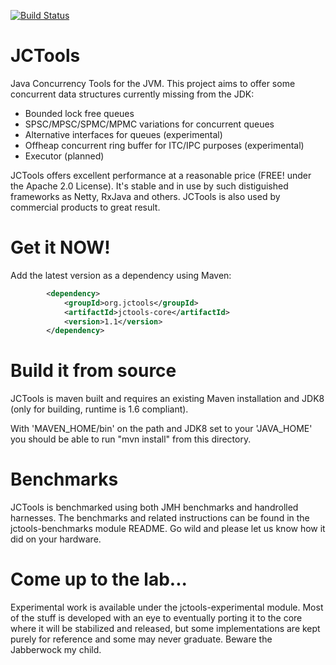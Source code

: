 [![Build Status](https://travis-ci.org/JCTools/JCTools.svg?branch=master)](https://travis-ci.org/JCTools/JCTools)

JCTools
==========

Java Concurrency Tools for the JVM. This project aims to offer some concurrent data structures currently missing from
the JDK:
- Bounded lock free queues
- SPSC/MPSC/SPMC/MPMC variations for concurrent queues
- Alternative interfaces for queues (experimental)
- Offheap concurrent ring buffer for ITC/IPC purposes (experimental)
- Executor (planned)

JCTools offers excellent performance at a reasonable price (FREE! under the Apache 2.0 License). It's stable and in use by such distiguished frameworks as Netty, RxJava and others. JCTools is also used by commercial products to great result.

Get it NOW!
==========

Add the latest version as a dependency using Maven:
```xml
        <dependency>
            <groupId>org.jctools</groupId>
            <artifactId>jctools-core</artifactId>
            <version>1.1</version>
        </dependency>
```


Build it from source
==========
JCTools is maven built and requires an existing Maven installation and JDK8 (only for building, runtime is 1.6 compliant).

With 'MAVEN_HOME/bin' on the path and JDK8 set to your 'JAVA_HOME' you should be able to run "mvn install" from this
directory.


Benchmarks
==========
JCTools is benchmarked using both JMH benchmarks and handrolled harnesses. The benchmarks and related instructions can be
found in the jctools-benchmarks module README. Go wild and please let us know how it did on your hardware.

Come up to the lab...
==========
Experimental work is available under the jctools-experimental module. Most of the stuff is developed with an eye to eventually
porting it to the core where it will be stabilized and released, but some implementations are kept purely for reference and
some may never graduate. Beware the Jabberwock my child.
